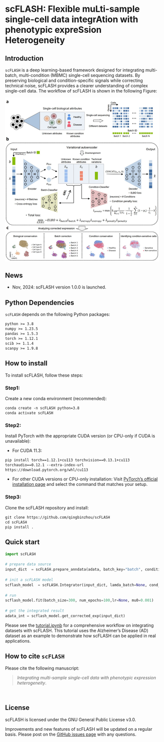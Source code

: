 # scFLASH: Flexible muLti-sample single-cell data integrAtion with phenotypic expreSsion Heterogeneity #

## Introduction ##
`scFLASH` is a deep learning-based framework designed for integrating multi-batch, multi-condition (MBMC) single-cell sequencing datasets. By preserving biological and condition-specific signals while correcting technical noise, scFLASH provides a clearer understanding of complex single-cell data. The workflow of scFLASH is shown in the following Figure:

<p align="center">
<img src=Figure_Method.jpg width=700ptx>
</p>


## News ##
* Nov, 2024: scFLASH version 1.0.0 is launched.

## Python Dependencies
`scFLASH` depends on the following Python packages:
```{bash}
python >= 3.8
numpy >= 1.23.5
pandas >= 1.5.3
torch >= 1.12.1
scib >= 1.1.4
scanpy >= 1.9.8
```



## How to install
To install scFLASH, follow these steps:

### Step1:
Create a new conda environment (recommended):
```{bash}
conda create -n scFLASH python=3.8
conda activate scFLASH
```
### Step2:
Install PyTorch with the appropriate CUDA version (or CPU-only if CUDA is unavailable):<br>
* For CUDA 11.3:
```{bash}
pip install torch==1.12.1+cu113 torchvision==0.13.1+cu113 torchaudio==0.12.1 --extra-index-url https://download.pytorch.org/whl/cu113
```
* For other CUDA versions or CPU-only installation: Visit [PyTorch’s official installation page](https://pytorch.org/get-started/locally/) and select the command that matches your setup.

### Step3:
Clone the scFLASH repository and install:
```{bash}
git clone https://github.com/qingbinzhou/scFLASH
cd scFLASH
pip install .
```
## Quick start
```python
import scFLASH

# prepare data source
input_dict  = scFLASH.prepare_anndata(adata, batch_key="batch", condition_key="condition")

# init a scFLASH model
scflash_model  = scFLASH.Integrator(input_dict, lamda_batch=None, cond_factor_k = 0.5, device = 'cuda:0')

# run
scflash_model.fit(batch_size=300, num_epochs=100,lr=None, mu0=0.001)

# get the integrated result
adata_int = scflash_model.get_corrected_exp(input_dict)
```

Please see the [tutorial.ipynb](https://github.com/SDU-Math-SunLab/scFLASH/blob/main/tutorial/tutorial.ipynb) for a comprehensive workflow on integrating datasets with scFLASH. This tutorial uses the Alzheimer’s Disease (AD) dataset as an example to demonstrate how scFLASH can be applied in real applications.


## How to cite `scFLASH` ##
Please cite the following manuscript:

> *Integrating multi-sample single-cell data with phenotypic expression heterogeneity*. 
<br />


## License ##
scFLASH is licensed under the GNU General Public License v3.0.

Improvements and new features of scFLASH will be updated on a regular basis. Please post on the [GitHub issues page](https://github.com/SDU-Math-SunLab/scFLASH/issues) with any questions.


